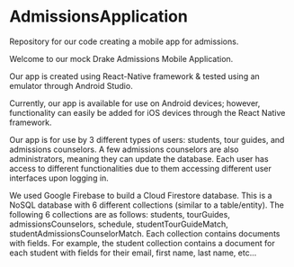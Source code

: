 # AdmissionsApplication
Repository for our code creating a mobile app for admissions.

Welcome to our mock Drake Admissions Mobile Application.

Our app is created using React-Native framework & tested using an emulator through Android Studio.

Currently, our app is available for use on Android devices; however, functionality can easily be added for iOS devices through the React Native framework.

Our app is for use by 3 different types of users: students, tour guides, and admissions counselors.  A few admissions counselors are also administrators, meaning they can update the database.  Each user has access to different functionalities due to them accessing different user interfaces upon logging in.

We used Google Firebase to build a Cloud Firestore database.  This is a NoSQL database with 6 different collections (similar to a table/entity).  The following 6 collections are as follows: students, tourGuides, admissionsCounselors, schedule, studentTourGuideMatch, studentAdmissionsCounselorMatch.  Each collection contains documents with fields.  For example, the student collection contains a document for each student with fields for their email, first name, last name, etc...
